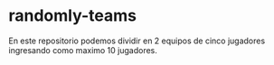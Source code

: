 # randomly-teams

En este repositorio podemos dividir en 2 equipos de cinco jugadores ingresando como maximo 10 jugadores.
